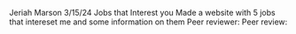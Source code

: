 Jeriah Marson
3/15/24
Jobs that Interest you
Made a website with 5 jobs that intereset me and some information on them
Peer reviewer:
Peer review: